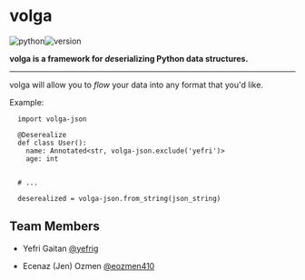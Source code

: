 # volga

![python](https://img.shields.io/badge/python-3.8-green)![version](https://img.shields.io/badge/version-v0-orange)

**volga is a framework for *de*serializing Python data structures.**

---

volga will allow you to *flow* your data into any format that you'd like.

Example:
```python3
  import volga-json
  
  @Deserealize
  def class User():
    name: Annotated<str, volga-json.exclude('yefri')>
    age: int
  
  
  # ...
  
  deserealized = volga-json.from_string(json_string)
```

## Team Members

- Yefri Gaitan [@yefrig](https://github.com/yefrig)

 - Ecenaz (Jen) Ozmen [@eozmen410](https://github.com/eozmen410)
